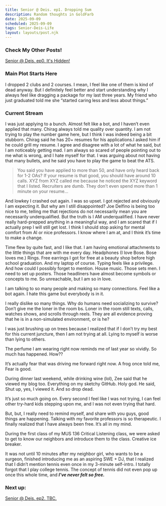 ```yaml
---
title: Senior @ Deis. ep1. Dropping Sum
description: Random thoughts in GoldFarb
date: 2025-09-09
scheduled: 2025-09-09
tags: Senior-Deis-Life
layout: layouts/post.njk
---
```


<h3>Check My Other Posts!</h3>

<a href="{{ '/posts/senior@deisep0/' | url }}">Senior @ Deis. ep0. It's Hidden!</a>

<h3>Main Plot Starts Here</h3>

I dropped 2 clubs and 2 courses. I mean, I feel like one of them is kind of dead anyway. But I definitely feel better and start understanding why I always feel like dragging a package for my last three years. My friend who just graduated told me she “started caring less and less about things.”

<h3>Current Stream</h3>

I was just applying to a bunch. Almost felt like a bot, and I haven’t even applied that many. Chirag always told me quality over quantity. I am not trying to play the number game here, but I think I was indeed being a bit stubborn. Chirag said he has 20+ resumes for his applications.I asked him if he could grill my resume. I agree and disagree with a lot of what he said, but I am noticeably getting mad. I am always so scared of people pointing out to me what is wrong, and I hate myself for that. I was arguing about not having that many bullets, and he said you have to play the game to beat the ATS.

>You said you have applied to more than 50, and have only heard back for 1-2 OAs? If your resume is that good, you should have around 10 calls. XYZ from XYZ called me because he noticed the XYZ keyword that I listed. Recruiters are dumb. They don’t even spend more than 1 minute on your resume…

And lowkey I crashed out again. I was so upset. I got rejected and obviously I am expecting it. But why am I still disappointed? Joe Delfino is being too nice to me, telling me that rejections do not necessarily mean you are necessarily underqualified. But the truth is I AM underqualified. I have never really hard-prepped anything in a meaningful way, and I am scared that if I actually prep I will still get lost. I think I should stop asking for mental comfort from AI or nice professors. I know where I am at, and I think it’s time to make a change.

Time flew by quite fast, and I like that. I am having emotional attachments to the little things that are with me every day. Headphones (I love Bose. Bose loves me.) Rings. Free earrings I got for free at a beauty shop before high school graduation. And my laptop of course. Typing feels like a privilege. And how could I possibly forget to mention. House music. Those sets men. I need to set up posters. Those headliners have almost become symbols or concepts to me. So unreachable, but I am so in love.

I am talking to so many people and making so many connections. Feel like a bot again. I hate this game but everybody is in it.

I really dislike so many things. Why do humans need socializing to survive? Don’t give me the loner in the room bs. Loner in the room still texts, calls, watches shows, and scrolls through reels. They are all evidence proving that he is in a non-simulated environment, or is he?

I was just brushing up on trees because I realized that if I don’t try my best for this current juncture, then I am not trying at all. Lying to myself is worse than lying to others.

The perfume I am wearing right now reminds me of last year so vividly. So much has happened. How??

It’s actually fear that was driving me forward right now. A frog once told me, Fear is good.

During dinner last weekend, while drinking wine (lol), Zee said that he viewed my blog too. Everything on my sketchy GitHub. Holy god. He said, Shut up, yes, I viewed it. And so drop dead.

It’s just so much going on. Every second I feel like I was not trying, I can feel other try-hard kids stepping upon me, and I was not even trying that hard.

But, but, I really need to remind myself, and share with you guys, good things are happening. Talking with my favorite professors is so therapeutic. I finally realized that I have always been free. It’s all in my mind.

During the first class of my MUS 136 Critical Listening class, we were asked to get to know our neighbors and introduce them to the class. Creative ice breaker.

It was not until 10 minutes after my neighbor girl, who wants to be a surgeon, finished introducing me as an aspiring SWE + DJ, that I realized that I didn’t mention tennis even once in my 3-minute self-intro. I totally forgot that I play college tennis. The concept of tennis did not even pop up once this whole time, and ***I've never felt so free.***

<h3>Next up:</h3>

<a href="{{ '/posts/senior@deisep2/' | url }}">Senior @ Deis. ep2. TBC.</a>

